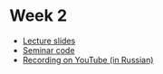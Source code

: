 # Week 2

- [Lecture slides](https://github.com/sizovk/blockchain-hse/tree/main/week-2/slides.pdf)
- [Seminar code](https://github.com/sizovk/blockchain-hse/tree/main/week-2/bitcoin_from_scratch)
- [Recording on YouTube (in Russian)](https://www.youtube.com/watch?v=HazbY59pjlE)